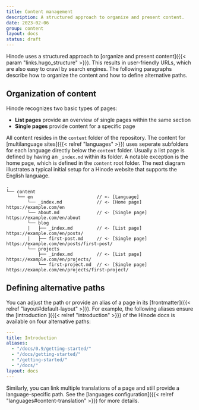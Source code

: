```yaml
---
title: Content management
description: A structured approach to organize and present content.
date: 2023-02-06
group: content
layout: docs
status: draft
---
```


Hinode uses a structured approach to [organize and present content]({{< param "links.hugo_structure" >}}). This results in user-friendly URLs, which are also easy to crawl by search engines. The following paragraphs describe how to organize the content and how to define alternative paths.

## Organization of content

Hinode recognizes two basic types of pages:

- **List pages** provide an overview of single pages within the same section
- **Single pages** provide content for a specific page

All content resides in the `content` folder of the repository. The content for [multilanguage sites]({{< relref "languages" >}}) uses seperate subfolders for each language directly below the `content` folder. Usually a list page is defined by having an `_index.md` within its folder. A notable exception is the home page, which is defined in the `content` root folder. The next diagram illustrates a typical initial setup for a Hinode website that supports the English language.

```text
.
└── content
    └── en                        // <- [Language]
        └── _index.md             // <- [Home page]   https://example.com/en
        └── about.md              // <- [Single page] https://example.com/en/about
        └── blog
        |   ├── _index.md         // <- [List page]   https://example.com/en/posts/
        |   ├── first-post.md     // <- [Single page] https://example.com/en/posts/first-post/
        └── projects
            ├── _index.md         // <- [List page]   https://example.com/en/projects/
            └── first-project.md  // <- [Single page] https://example.com/en/projects/first-project/
```

## Defining alternative paths

You can adjust the path or provide an alias of a page in its [frontmatter]({{< relref "layout#default-layout" >}}). For example, the following aliases ensure the [introduction ]({{< relref "introduction" >}}) of the Hinode docs is available on four alternative paths:

```yml
---
title: Introduction
aliases:
  - "/docs/0.9/getting-started/"
  - "/docs/getting-started/"
  - "/getting-started/"
  - "/docs/"
layout: docs
---
```

Similarly, you can link multiple translations of a page and still provide a language-specific path. See the [languages configuration]({{< relref "languages#content-translation" >}}) for more details.
